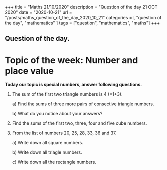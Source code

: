 +++
title = "Maths 21/10/2020"
description = "Question of the day 21 OCT 2020"
date = "2020-10-21"
url = "/posts/maths_question_of_the_day_2020_10_21"
categories = [ "question of the day", "mathematics" ]
tags = ["question", "mathematics", "maths"]
+++

## Question of the day.
# Topic of the week: Number and place value
 
**Today our topic is special numbers, answer following questions.** 

1. The sum of the first two triangle numbers is 4 (=1+3). 

    a) Find the sums of three more pairs of consective triangle numbers.
	
	b) What do you notice about your answers?
	
2. Find the sums of the first two, three, four and five cube numbers.

3. From the list of numbers 20, 25, 28, 33, 36 and 37.
  
    a) Write down all square numbers.
   
    b) Write down all triagle numbers.
   
    c) Write down all the rectangle numbers.
   
   
   


 
 














